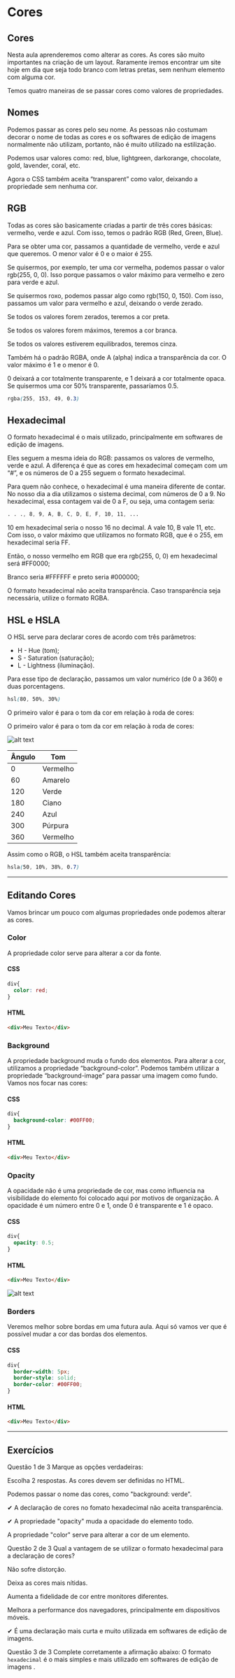 # Cores

## Cores
Nesta aula aprenderemos como alterar as cores. As cores são muito importantes na criação de um layout. Raramente iremos encontrar um site hoje em dia que seja todo branco com letras pretas, sem nenhum elemento com alguma cor.

Temos quatro maneiras de se passar cores como valores de propriedades.

## Nomes
Podemos passar as cores pelo seu nome. As pessoas não costumam decorar o nome de todas as cores e os softwares de edição de imagens normalmente não utilizam, portanto, não é muito utilizado na estilização.

Podemos usar valores como: red, blue, lightgreen, darkorange, chocolate, gold, lavender, coral, etc.

Agora o CSS também aceita “transparent” como valor, deixando a propriedade sem nenhuma cor.

## RGB
Todas as cores são basicamente criadas a partir de três cores básicas: vermelho, verde e azul. Com isso, temos o padrão RGB (Red, Green, Blue).

Para se obter uma cor, passamos a quantidade de vermelho, verde e azul que queremos. O menor valor é 0 e o maior é 255.

Se quisermos, por exemplo, ter uma cor vermelha, podemos passar o valor rgb(255, 0, 0). Isso porque passamos o valor máximo para vermelho e zero para verde e azul.

Se quisermos roxo, podemos passar algo como rgb(150, 0, 150). Com isso, passamos um valor para vermelho e azul, deixando o verde zerado.

Se todos os valores forem zerados, teremos a cor preta.

Se todos os valores forem máximos, teremos a cor branca.

Se todos os valores estiverem equilibrados, teremos cinza.

Também há o padrão RGBA, onde A (alpha) indica a transparência da cor. O valor máximo é 1 e o menor é 0.

0 deixará a cor totalmente transparente, e 1 deixará a cor totalmente opaca. Se quisermos uma cor 50% transparente, passaríamos 0.5.

```css
rgba(255, 153, 49, 0.3)
```

## Hexadecimal
O formato hexadecimal é o mais utilizado, principalmente em softwares de edição de imagens.

Eles seguem a mesma ideia do RGB: passamos os valores de vermelho, verde e azul. A diferença é que as cores em hexadecimal começam com um “#”, e os números de 0 a 255 seguem o formato hexadecimal.

Para quem não conhece, o hexadecimal é uma maneira diferente de contar. No nosso dia a dia utilizamos o sistema decimal, com números de 0 a 9. No hexadecimal, essa contagem vai de 0 a F, ou seja, uma contagem seria:

```css
. . ., 8, 9, A, B, C, D, E, F, 10, 11, ...
```

10 em hexadecimal seria o nosso 16 no decimal. A vale 10, B vale 11, etc. Com isso, o valor máximo que utilizamos no formato RGB, que é o 255, em hexadecimal seria FF.

Então, o nosso vermelho em RGB que era rgb(255, 0, 0) em hexadecimal será #FF0000;

Branco seria #FFFFFF e preto seria #000000;

O formato hexadecimal não aceita transparência. Caso transparência seja necessária, utilize o formato RGBA.

## HSL e HSLA
O HSL serve para declarar cores de acordo com três parâmetros:

+ H - Hue (tom);
+ S - Saturation (saturação);
+ L - Lightness (iluminação).

Para esse tipo de declaração, passamos um valor numérico (de 0 a 360) e duas porcentagens.

```css
hsl(80, 50%, 30%)
```

O primeiro valor é para o tom da cor em relação à roda de cores:

O primeiro valor é para o tom da cor em relação à roda de cores:

![alt text](.\img\aula12\1.png " ")

| Ângulo | Tom      |
| -------| -------  |
| 0      | Vermelho |
| 60     | Amarelo  |
| 120    | Verde    |
| 180    | Ciano    |
| 240    | Azul     |
| 300    | Púrpura  |
| 360    | Vermelho |

Assim como o RGB, o HSL também aceita transparência:

```css
hsla(50, 10%, 38%, 0.7)
``` 

---

## Editando Cores
Vamos brincar um pouco com algumas propriedades onde podemos alterar as cores.

### Color
A propriedade color serve para alterar a cor da fonte.

#### CSS

```css
div{
  color: red;
}
```

#### HTML

```html
<div>Meu Texto</div>
```

### Background
A propriedade background muda o fundo dos elementos. Para alterar a cor, utilizamos a propriedade “background-color”. Podemos também utilizar a propriedade “background-image” para passar uma imagem como fundo. Vamos nos focar nas cores:

#### CSS

```css
div{
  background-color: #00FF00;
}
```

#### HTML

```html
<div>Meu Texto</div>
```

### Opacity
A opacidade não é uma propriedade de cor, mas como influencia na visibilidade do elemento foi colocado aqui por motivos de organização. A opacidade é um número entre 0 e 1, onde 0 é transparente e 1 é opaco.

#### CSS

```css
div{
  opacity: 0.5;
}
```

#### HTML

```html
<div>Meu Texto</div>
```

![alt text](.\img\aula12\2.png " ")

### Borders
Veremos melhor sobre bordas em uma futura aula. Aqui só vamos ver que é possível mudar a cor das bordas dos elementos.

#### CSS

```css
div{
  border-width: 5px;
  border-style: solid;
  border-color: #00FF00;
}
```

#### HTML

```html
<div>Meu Texto</div>
```

---

## Exercícios

Questão 1 de 3
Marque as opções verdadeiras:

Escolha 2 respostas.
As cores devem ser definidas no HTML.

Podemos passar o nome das cores, como "background: verde".

✔ A declaração de cores no fomato hexadecimal não aceita transparência.

✔ A propriedade "opacity" muda a opacidade do elemento todo.

A propriedade "color" serve para alterar a cor de um elemento.


Questão 2 de 3
Qual a vantagem de se utilizar o formato hexadecimal para a declaração de cores?

Não sofre distorção.

Deixa as cores mais nítidas.

Aumenta a fidelidade de cor entre monitores diferentes.

Melhora a performance dos navegadores, principalmente em dispositivos móveis.

✔ É uma declaração mais curta e muito utilizada em softwares de edição de imagens.


Questão 3 de 3
Complete corretamente a afirmação abaixo:
O formato 
`hexadecimal` é o mais simples e mais utilizado em softwares de edição de imagens .